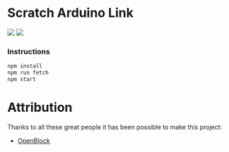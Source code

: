 # Scratch Arduino Link
![](https://img.shields.io/travis/com/OttawaSTEM/scratch-arduino-link?color=success) ![](https://img.shields.io/github/license/OttawaSTEM/scratch-arduino-link)

### Instructions
```bash
npm install
npm run fetch
npm start
```

# Attribution
Thanks to all these great people it has been possible to make this project:
* [OpenBlock](https://github.com/openblockcc)
